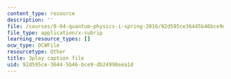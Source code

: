 ```yaml
---
content_type: resource
description: ''
file: /courses/8-04-quantum-physics-i-spring-2016/92d595ce36445b46bce9db24998eea1d_Y6Ma-zn4Olk.vtt
file_type: application/x-subrip
learning_resource_types: []
ocw_type: OCWFile
resourcetype: Other
title: 3play caption file
uid: 92d595ce-3644-5b46-bce9-db24998eea1d
---
```

